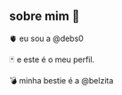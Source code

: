 ## sobre mim 🥀

🫀 eu sou a @debs0

🃏 e este é o meu perfil.

💣 minha bestie é a @belzita

<!---
debsz0/debsz0 is a ✨ special ✨ repository because its `README.md` (this file) appears on your GitHub profile.
You can click the Preview link to take a look at your changes.
--->
